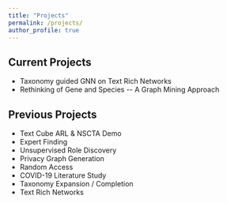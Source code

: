 ```yaml
---
title: "Projects"
permalink: /projects/
author_profile: true
---
```

Current Projects
---
* Taxonomy guided GNN on Text Rich Networks
* Rethinking of Gene and Species -- A Graph Mining Approach

Previous Projects
---
* Text Cube ARL & NSCTA Demo
* Expert Finding
* Unsupervised Role Discovery
* Privacy Graph Generation
* Random Access
* COVID-19 Literature Study
* Taxonomy Expansion / Completion
* Text Rich Networks
